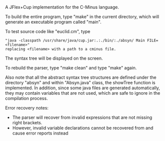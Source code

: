 A JFlex+Cup implementation for the C-Minus language.

  To build the entire program, type "make" in the current directory, which will 
generate an executable program called "main".

To test source code like "euclid.cm", type 

    "java -classpath /usr/share/java/cup.jar:.:./bin/:./absyn/ Main FILE=<filename>"
    replacing <filename> with a path to a cminus file.

The syntax tree will be displayed on the screen.

  To rebuild the parser, type "make clean" and type "make" again.

  Also note that all the abstract syntax tree structures are defined under
the directory "absyn" and within "Absyn.java" class, the showTree function
is implemented.  In addition, since some java files are generated automatically,
they may contain variables that are not used, which are safe to ignore in
the compilation process.

Error recovery notes:
- The parser will recover from invalid expressions that are not missing right brackets.
- However, invalid variable declarations cannot be recovered from and cause error reports instead
